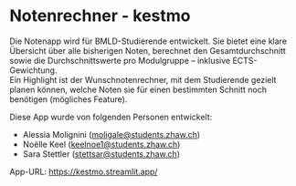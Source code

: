 # Notenrechner - kestmo

Die Notenapp wird für BMLD-Studierende entwickelt. Sie bietet eine klare Übersicht über alle bisherigen Noten, berechnet den Gesamtdurchschnitt sowie die Durchschnittswerte pro Modulgruppe – inklusive ECTS-Gewichtung.   
Ein Highlight ist der Wunschnotenrechner, mit dem Studierende gezielt planen können, welche Noten sie für einen bestimmten Schnitt noch benötigen (mögliches Feature).


Diese App wurde von folgenden Personen entwickelt:
- Alessia Molignini (moligale@students.zhaw.ch)   
- Noëlle Keel (keelnoe1@students.zhaw.ch)   
- Sara Stettler (stettsar@students.zhaw.ch)   

App-URL:
https://kestmo.streamlit.app/